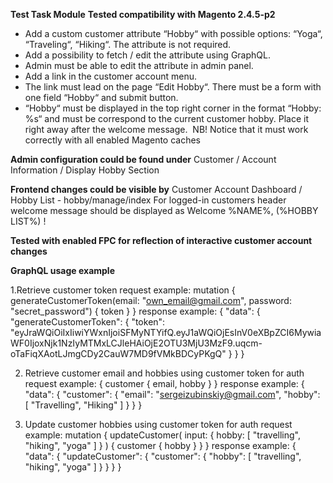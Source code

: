 **Test Task Module**
**Tested compatibility with Magento 2.4.5-p2**
- Add a custom customer attribute “Hobby“ with possible options: “Yoga“, “Traveling“, “Hiking“. The attribute is not required.
- Add a possibility to fetch / edit the attribute using GraphQL.
- Admin must be able to edit the attribute in admin panel.
- Add a link in the customer account menu.
- The link must lead on the page “Edit Hobby“. There must be a form with one field “Hobby“ and submit button.
- “Hobby“ must be displayed in the top right corner in the format “Hobby: %s“ and must be correspond to the current customer hobby. Place it right away after the welcome message. 
NB! Notice that it must work correctly with all enabled Magento caches

**Admin configuration could be found under**
Customer / Account Information / Display Hobby Section

**Frontend changes could be visible by**
Customer Account Dashboard / Hobby List - hobby/manage/index
For logged-in customers header welcome message should be displayed as Welcome %NAME%, (%HOBBY LIST%) !

**Tested with enabled FPC for reflection of interactive customer account changes**

**GraphQL usage example**

1.Retrieve customer token
request example:
mutation {
    generateCustomerToken(email: "own_email@gmail.com", password: "secret_password") {
        token
    }
}
response example:
{
    "data": {
        "generateCustomerToken": {
            "token": "eyJraWQiOiIxIiwiYWxnIjoiSFMyNTYifQ.eyJ1aWQiOjEsInV0eXBpZCI6MywiaWF0IjoxNjk1NzIyMTMxLCJleHAiOjE2OTU3MjU3MzF9.uqcm-oTaFiqXAotLJmgCDy2CauW7MD9fVMkBDCyPKgQ"
        }
    }
}

2. Retrieve customer email and hobbies using customer token for auth
request example:
{
   customer {
       email,
       hobby
   }
}
response example:
{
   "data": {
   "customer": {
           "email": "sergeizubinskiy@gmail.com",
           "hobby": [
               "Travelling",
               "Hiking"
           ]
       }
   }
}

3. Update customer hobbies using customer token for auth
request example:
mutation {
    updateCustomer(
        input: {
            hobby: [
                "travelling",
                "hiking",
                "yoga"
            ]
        }
    ) {
        customer {
            hobby
        }
    }
}
response example:
{
   "data": {
      "updateCustomer": {
         "customer": {
            "hobby": [
               "travelling",
               "hiking",
               "yoga"
            ]
         }
      }
   }
}